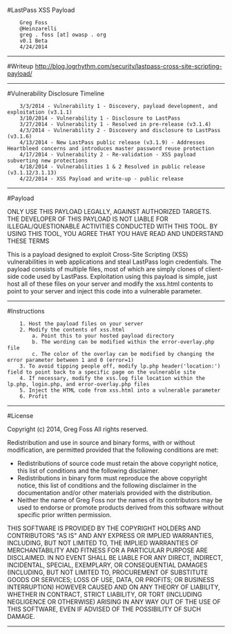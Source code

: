 #LastPass XSS Payload

		Greg Foss
		@Heinzarelli
		greg . foss [at] owasp . org
		v0.1 Beta
		4/24/2014

--------------------------------------------------

#Writeup
		http://blog.logrhythm.com/security/lastpass-cross-site-scripting-payload/

--------------------------------------------------

#Vulnerability Disclosure Timeline

		3/3/2014 - Vulnerability 1 - Discovery, payload development, and exploitation (v3.1.1)
		3/10/2014 - Vulnerability 1 - Disclosure to LastPass
		3/27/2014 - Vulnerability 1 - Resolved in pre-release (v3.1.4)
		4/3/2014 - Vulnerability 2 - Discovery and disclosure to LastPass (v3.1.6)
		4/13/2014 - New LastPass public release (v3.1.9) - Addresses Heartbleed concerns and introduces master password reuse protection
		4/17/2014 - Vulnerability 2 - Re-validation - XSS payload subverting new protections
		4/18/2014 - Vulnerabilities 1 & 2 Resolved in public release (v3.1.12/3.1.13)
		4/22/2014 - XSS Payload and write-up - public release

--------------------------------------------------

#Payload

ONLY USE THIS PAYLOAD LEGALLY, AGAINST AUTHORIZED TARGETS. THE DEVELOPER OF THIS PAYLOAD IS NOT LIABLE FOR ILLEGAL/QUESTIONABLE ACTIVITIES CONDUCTED WITH THIS TOOL. BY USING THIS TOOL, YOU AGREE THAT YOU HAVE READ AND UNDERSTAND THESE TERMS

This is a payload designed to exploit Cross-Site Scripting (XSS) vulnerabilities in web applications and steal LastPass login credentials. The payload consists of multiple files, most of which are simply clones of client-side code used by LastPass. Exploitation using this payload is simple, just host all of these files on your server and modify the xss.html contents to point to your server and inject this code into a vulnerable parameter.

--------------------------------------------------

#Instructions

		1. Host the payload files on your server
		2. Modify the contents of xss.html
			a. Point this to your hosted payload directory
			b. The wording can be modified within the error-overlay.php file
			c. The color of the overlay can be modified by changing the error parameter between 1 and 0 (error=1)
		3. To avoid tipping people off, modify lp.php header('location:') field to point back to a specific page on the vulnerable site
		4. If necessary, modify the xss.log file location within the lp.php, login.php, and error-overlay.php files
		5. Inject the HTML code from xss.html into a vulnerable parameter
		6. Profit
		
--------------------------------------------------

#License

Copyright (c) 2014, Greg Foss
All rights reserved.

Redistribution and use in source and binary forms, with or without
modification, are permitted provided that the following conditions are met:
* Redistributions of source code must retain the above copyright notice, this list of conditions and the following disclaimer.
* Redistributions in binary form must reproduce the above copyright notice, this list of conditions and the following disclaimer in the documentation and/or other materials provided with the distribution.
* Neither the name of Greg Foss nor the names of its contributors may be used to endorse or promote products derived from this software without specific prior written permission.

THIS SOFTWARE IS PROVIDED BY THE COPYRIGHT HOLDERS AND CONTRIBUTORS "AS IS" AND
ANY EXPRESS OR IMPLIED WARRANTIES, INCLUDING, BUT NOT LIMITED TO, THE IMPLIED
WARRANTIES OF MERCHANTABILITY AND FITNESS FOR A PARTICULAR PURPOSE ARE
DISCLAIMED. IN NO EVENT SHALL <COPYRIGHT HOLDER> BE LIABLE FOR ANY
DIRECT, INDIRECT, INCIDENTAL, SPECIAL, EXEMPLARY, OR CONSEQUENTIAL DAMAGES
(INCLUDING, BUT NOT LIMITED TO, PROCUREMENT OF SUBSTITUTE GOODS OR SERVICES;
LOSS OF USE, DATA, OR PROFITS; OR BUSINESS INTERRUPTION) HOWEVER CAUSED AND
ON ANY THEORY OF LIABILITY, WHETHER IN CONTRACT, STRICT LIABILITY, OR TORT
(INCLUDING NEGLIGENCE OR OTHERWISE) ARISING IN ANY WAY OUT OF THE USE OF THIS
SOFTWARE, EVEN IF ADVISED OF THE POSSIBILITY OF SUCH DAMAGE.

--------------------------------------------------
